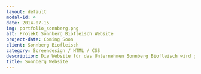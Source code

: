 ```yaml
---
layout: default
modal-id: 4
date: 2014-07-15
img: portfolio_sonnberg.png
alt: Projekt Sonnberg Biofleisch Website
project-date: Coming Soon
client: Sonnberg Biofleisch
category: Screendesign / HTML / CSS
description: Die Website für das Unternehmen Sonnberg Biofleisch wird gemeinsam im Team entwickelt. Mein Aufgabenbereich liegt bei diesem Projekt vor allem in der inhaltlichen Gestaltung, sowie Überarbeitung des Frontend.
title: Sonnberg Website
---
```

